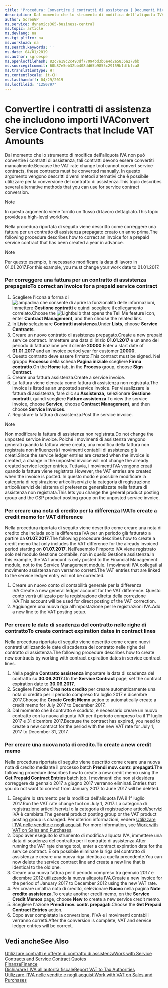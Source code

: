 ```yaml
---
title: 'Procedura: Convertire i contratti di assistenza | Documenti Microsoft'
description: Dal momento che lo strumento di modifica dell'aliquota IVA non può convertire i contratti di assistenza, tali contratti devono essere convertiti manualmente. In questo argomento vengono descritti diversi metodi alternativi che è possibile utilizzare per la conversione del contratto di assistenza.
author: SorenGP
ms.service: dynamics365-business-central
ms.topic: article
ms.devlang: na
ms.tgt_pltfrm: na
ms.workload: na
ms.search.keywords: ''
ms.date: 04/01/2019
ms.author: sgroespe
ms.openlocfilehash: 82c7e19c2c493df77094bd3b6e4d2e5835a278bb
ms.sourcegitcommit: 60b87e5eb32bb408dd65b9855c29159b1dfbfca8
ms.translationtype: HT
ms.contentlocale: it-CH
ms.lasthandoff: 04/29/2019
ms.locfileid: "1250797"
---
```

# <a name="convert-service-contracts-that-include-vat-amounts"></a><span data-ttu-id="771b1-104">Convertire i contratti di assistenza che includono importi IVA</span><span class="sxs-lookup"><span data-stu-id="771b1-104">Convert Service Contracts that Include VAT Amounts</span></span>
<span data-ttu-id="771b1-105">Dal momento che lo strumento di modifica dell'aliquota IVA non può convertire i contratti di assistenza, tali contratti devono essere convertiti manualmente.</span><span class="sxs-lookup"><span data-stu-id="771b1-105">Because the VAT rate change tool cannot convert service contracts, these contracts must be converted manually.</span></span> <span data-ttu-id="771b1-106">In questo argomento vengono descritti diversi metodi alternativi che è possibile utilizzare per la conversione del contratto di assistenza.</span><span class="sxs-lookup"><span data-stu-id="771b1-106">This topic describes several alternative methods that you can use for service contract conversion.</span></span>  

> [!NOTE]  
>  <span data-ttu-id="771b1-107">In questo argomento viene fornito un flusso di lavoro dettagliato.</span><span class="sxs-lookup"><span data-stu-id="771b1-107">This topic provides a high-level workflow.</span></span>  

 <span data-ttu-id="771b1-108">Nella procedura riportata di seguito viene descritto come correggere una fattura per un contratto di assistenza prepagato creato un anno prima.</span><span class="sxs-lookup"><span data-stu-id="771b1-108">The following procedure describes how to correct an invoice for a prepaid service contract that has been created a year in advance.</span></span>  

> [!NOTE]  
>  <span data-ttu-id="771b1-109">Per questo esempio, è necessario modificare la data di lavoro in 01.01.2017.</span><span class="sxs-lookup"><span data-stu-id="771b1-109">For this example, you must change your work date to 01.01.2017.</span></span>  

### <a name="to-correct-an-invoice-for-a-prepaid-service-contract"></a><span data-ttu-id="771b1-110">Per correggere una fattura per un contratto di assistenza prepagato</span><span class="sxs-lookup"><span data-stu-id="771b1-110">To correct an invoice for a prepaid service contract</span></span>  
1. <span data-ttu-id="771b1-111">Scegliere l'icona a forma di ![lampadina che consente di aprire la funzionalità delle informazioni](media/ui-search/search_small.png "Informazioni sull'operazione che si desidera eseguire"), immettere **Gestione contratti** e quindi scegliere il collegamento correlato.</span><span class="sxs-lookup"><span data-stu-id="771b1-111">Choose the ![Lightbulb that opens the Tell Me feature](media/ui-search/search_small.png "Tell me what you want to do") icon, enter **Contract Management**, and then choose the related link.</span></span>  
2. <span data-ttu-id="771b1-112">In **Liste** selezionare **Contratti assistenza**.</span><span class="sxs-lookup"><span data-stu-id="771b1-112">Under **Lists**, choose **Service Contracts**.</span></span>  
3. <span data-ttu-id="771b1-113">Creare un nuovo contratto di assistenza prepagato.</span><span class="sxs-lookup"><span data-stu-id="771b1-113">Create a new prepaid service contract.</span></span> <span data-ttu-id="771b1-114">Immettere una data di inizio **01.01.2017** e un anno del periodo di fatturazione per il cliente **20000**.</span><span class="sxs-lookup"><span data-stu-id="771b1-114">Enter a start date of **01.01.2017** and an invoice period year for customer **20000**.</span></span>  
4. <span data-ttu-id="771b1-115">Questo contratto deve essere firmato.</span><span class="sxs-lookup"><span data-stu-id="771b1-115">This contract must be signed.</span></span> <span data-ttu-id="771b1-116">Nel gruppo **Processo** della scheda **Pagina iniziale** scegliere **Firma contratto**.</span><span class="sxs-lookup"><span data-stu-id="771b1-116">On the **Home** tab, in the **Process** group, choose **Sign Contract**.</span></span>  
5. <span data-ttu-id="771b1-117">Creare una fattura assistenza.</span><span class="sxs-lookup"><span data-stu-id="771b1-117">Create a service invoice.</span></span>
6. <span data-ttu-id="771b1-118">La fattura viene elencata come fattura di assistenza non registrata.</span><span class="sxs-lookup"><span data-stu-id="771b1-118">The invoice is listed as an unposted service invoice.</span></span> <span data-ttu-id="771b1-119">Per visualizzare la fattura di assistenza, fare clic su **Assistenza**, selezionare **Gestione contratti**, quindi scegliere **Fatture assistenza**.</span><span class="sxs-lookup"><span data-stu-id="771b1-119">To view the service invoice, choose **Service**, choose **Contract Management**, and then choose **Service Invoices**.</span></span>  
7. <span data-ttu-id="771b1-120">Registrare la fattura di assistenza.</span><span class="sxs-lookup"><span data-stu-id="771b1-120">Post the service invoice.</span></span>  

> [!NOTE]  
>  <span data-ttu-id="771b1-121">Non modificare la fattura di assistenza non registrata.</span><span class="sxs-lookup"><span data-stu-id="771b1-121">Do not change the unposted service invoice.</span></span> <span data-ttu-id="771b1-122">Poiché i movimenti di assistenza vengono generati quando la fattura viene creata, una modifica della fattura non registrata non influenzerà i movimenti contabili di assistenza già creati.</span><span class="sxs-lookup"><span data-stu-id="771b1-122">Since the service ledger entries are created when the invoice is created, a change in the unposted invoice will not change the already created service ledger entries.</span></span> <span data-ttu-id="771b1-123">Tuttavia, i movimenti IVA vengono creati quando la fattura viene registrata.</span><span class="sxs-lookup"><span data-stu-id="771b1-123">However, the VAT entries are created when the invoice is posted.</span></span> <span data-ttu-id="771b1-124">In questo modo è possibile modificare la categoria di registrazione articoli/servizi e la categoria di registrazione articoli/servizi del sistema di preferenze generalizzate nella fattura di assistenza non registrata.</span><span class="sxs-lookup"><span data-stu-id="771b1-124">This lets you change the general product posting group and the GSP product posting group on the unposted service invoice.</span></span>  

### <a name="to-create-a-credit-memo-for-vat-difference"></a><span data-ttu-id="771b1-125">Per creare una nota di credito per la differenza IVA</span><span class="sxs-lookup"><span data-stu-id="771b1-125">To create a credit memo for VAT difference</span></span>  
<span data-ttu-id="771b1-126">Nella procedura riportata di seguito viene descritto come creare una nota di credito che includa solo la differenza IVA per un periodo già fatturato a partire da **01.07.2017**.</span><span class="sxs-lookup"><span data-stu-id="771b1-126">The following procedure describes how to create a credit memo that only includes the VAT difference for the already invoiced period starting on **01.07.2017**.</span></span> <span data-ttu-id="771b1-127">Nell'esempio l'importo IVA viene registrato solo nel modulo Gestione contabile, non in quello Gestione assistenza.</span><span class="sxs-lookup"><span data-stu-id="771b1-127">In this example, the VAT amount is only posted to the Financial Management module, not to the Service Management module.</span></span> <span data-ttu-id="771b1-128">I movimenti IVA collegati al movimento assistenza non verranno corretti.</span><span class="sxs-lookup"><span data-stu-id="771b1-128">The VAT entries that are linked to the service ledger entry will not be corrected.</span></span>  

1. <span data-ttu-id="771b1-129">Creare un nuovo conto di contabilità generale per la differenza IVA.</span><span class="sxs-lookup"><span data-stu-id="771b1-129">Create a new general ledger account for the VAT difference.</span></span> <span data-ttu-id="771b1-130">Questo conto verrà utilizzato per la registrazione diretta della correzione IVA.</span><span class="sxs-lookup"><span data-stu-id="771b1-130">This account will be used for direct posting of the VAT correction.</span></span>  
2. <span data-ttu-id="771b1-131">Aggiungere una nuova riga all'impostazione per le registrazioni IVA.</span><span class="sxs-lookup"><span data-stu-id="771b1-131">Add a new line to the VAT posting setup.</span></span>  

### <a name="to-create-contract-expiration-dates-in-contract-lines"></a><span data-ttu-id="771b1-132">Per creare le date di scadenza del contratto nelle righe di contratto</span><span class="sxs-lookup"><span data-stu-id="771b1-132">To create contract expiration dates in contract lines</span></span>  
<span data-ttu-id="771b1-133">Nella procedura riportata di seguito viene descritto come creare nuovi contratti utilizzando le date di scadenza del contratto nelle righe del contratto di assistenza.</span><span class="sxs-lookup"><span data-stu-id="771b1-133">The following procedure describes how to create new contracts by working with contract expiration dates in service contract lines.</span></span>  

1. <span data-ttu-id="771b1-134">Nella pagina **Contratto assistenza** impostare la data di scadenza del contratto su **30.06.2017**.</span><span class="sxs-lookup"><span data-stu-id="771b1-134">On the **Service Contract** page, set the contract expiration date to **30.06.2017**.</span></span>  
2. <span data-ttu-id="771b1-135">Scegliere l'azione **Crea nota credito** per creare automaticamente una nota di credito per il periodo compreso tra luglio 2017 e dicembre 2017.</span><span class="sxs-lookup"><span data-stu-id="771b1-135">Choose the **Create Credit Memo** action to automatically create a credit memo for July 2017 to December 2017.</span></span>  
3. <span data-ttu-id="771b1-136">Dal momento che il contratto è scaduto, è necessario creare un nuovo contratto con la nuova aliquota IVA per il periodo compreso tra il 1° luglio 2017 e 31 dicembre 2017.</span><span class="sxs-lookup"><span data-stu-id="771b1-136">Because the contract has expired, you need to create a new contract for the period with the new VAT rate for July 1, 2017 to December 31, 2017.</span></span>  

### <a name="to-create-a-new-credit-memo"></a><span data-ttu-id="771b1-137">Per creare una nuova nota di credito.</span><span class="sxs-lookup"><span data-stu-id="771b1-137">To create a new credit memo</span></span>  
<span data-ttu-id="771b1-138">Nella procedura riportata di seguito viene descritto come creare una nuova nota di credito mediante il processo batch **Prendi mov. contr. prepagati**.</span><span class="sxs-lookup"><span data-stu-id="771b1-138">The following procedure describes how to create a new credit memo using the **Get Prepaid Contract Entries** batch job.</span></span> <span data-ttu-id="771b1-139">I movimenti che non si desidera correggere da gennaio 2017 a giugno 2017 verranno eliminati.</span><span class="sxs-lookup"><span data-stu-id="771b1-139">Entries that you do not want to correct from January 2017 to June 2017 will be deleted.</span></span>  

1. <span data-ttu-id="771b1-140">Eseguire lo strumento per la modifica dell'aliquota IVA il 1° luglio 2017.</span><span class="sxs-lookup"><span data-stu-id="771b1-140">Run the VAT rate change tool on July 1, 2017.</span></span> <span data-ttu-id="771b1-141">La categoria di registrazione articoli/servizi o la categoria di registrazione articoli/servizi IVA è cambiata.</span><span class="sxs-lookup"><span data-stu-id="771b1-141">The general product posting group or the VAT product posting group is changed.</span></span> <span data-ttu-id="771b1-142">Per ulteriori informazioni, vedere [Utilizzare l'IVA nelle vendite e negli acquisti](finance-work-with-vat.md).</span><span class="sxs-lookup"><span data-stu-id="771b1-142">For more information, see [Work with VAT on Sales and Purchases](finance-work-with-vat.md).</span></span>  
2. <span data-ttu-id="771b1-143">Dopo aver eseguito lo strumento di modifica aliquota IVA, immettere una data di scadenza del contratto per il contratto di assistenza.</span><span class="sxs-lookup"><span data-stu-id="771b1-143">After running the VAT rate change tool, enter a contract expiration date for the service contract.</span></span> <span data-ttu-id="771b1-144">È ora possibile eliminare la riga del contratto di assistenza e creare una nuova riga identica a quella precedente.</span><span class="sxs-lookup"><span data-stu-id="771b1-144">You can now delete the service contract line and create a new line that is identical to the old one.</span></span>  
3. <span data-ttu-id="771b1-145">Creare una nuova fattura per il periodo compreso tra gennaio 2017 e dicembre 2012 utilizzando la nuova aliquota IVA.</span><span class="sxs-lookup"><span data-stu-id="771b1-145">Create a new invoice for the period of January 2017 to December 2012 using the new VAT rate.</span></span>  
4. <span data-ttu-id="771b1-146">Per creare un'altra nota di credito, selezionare **Nuovo** nella pagina **Note credito assistenza**.</span><span class="sxs-lookup"><span data-stu-id="771b1-146">To create another credit memo, on the **Service Credit Memos** page, choose **New** to create a new service credit memo.</span></span>  
5. <span data-ttu-id="771b1-147">Scegliere l'azione **Prendi mov. contr. prepagati**.</span><span class="sxs-lookup"><span data-stu-id="771b1-147">Choose the **Get Prepaid Contract Entries** action.</span></span>  
6. <span data-ttu-id="771b1-148">Dopo aver completato la conversione, l'IVA e i movimenti contabili verranno corretti.</span><span class="sxs-lookup"><span data-stu-id="771b1-148">After the conversion is complete, VAT and service ledger entries will be correct.</span></span>  

## <a name="see-also"></a><span data-ttu-id="771b1-149">Vedi anche</span><span class="sxs-lookup"><span data-stu-id="771b1-149">See Also</span></span>  
[<span data-ttu-id="771b1-150">Utilizzare contratti e offerte di contratto di assistenza</span><span class="sxs-lookup"><span data-stu-id="771b1-150">Work with Service Contracts and Service Contract Quotes</span></span>](service-how-to-create-service-contracts-and-service-contract-quotes.md)  
[<span data-ttu-id="771b1-151">Finanze</span><span class="sxs-lookup"><span data-stu-id="771b1-151">Finance</span></span>](finance.md)  
[<span data-ttu-id="771b1-152">Dichiarare l'IVA all'autorità fiscale</span><span class="sxs-lookup"><span data-stu-id="771b1-152">Report VAT to Tax Authorities</span></span>](finance-how-report-vat.md)  
[<span data-ttu-id="771b1-153">Utilizzare l'IVA nelle vendite e negli acquisti</span><span class="sxs-lookup"><span data-stu-id="771b1-153">Work with VAT on Sales and Purchases</span></span>](finance-work-with-vat.md)  
